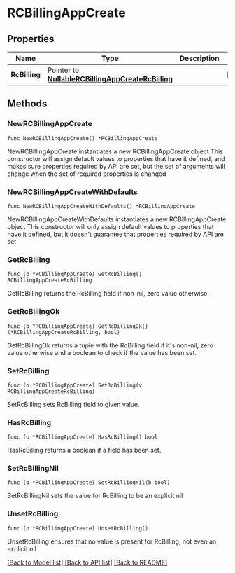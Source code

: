 # RCBillingAppCreate

## Properties

Name | Type | Description | Notes
------------ | ------------- | ------------- | -------------
**RcBilling** | Pointer to [**NullableRCBillingAppCreateRcBilling**](RCBillingAppCreateRcBilling.md) |  | [optional] 

## Methods

### NewRCBillingAppCreate

`func NewRCBillingAppCreate() *RCBillingAppCreate`

NewRCBillingAppCreate instantiates a new RCBillingAppCreate object
This constructor will assign default values to properties that have it defined,
and makes sure properties required by API are set, but the set of arguments
will change when the set of required properties is changed

### NewRCBillingAppCreateWithDefaults

`func NewRCBillingAppCreateWithDefaults() *RCBillingAppCreate`

NewRCBillingAppCreateWithDefaults instantiates a new RCBillingAppCreate object
This constructor will only assign default values to properties that have it defined,
but it doesn't guarantee that properties required by API are set

### GetRcBilling

`func (o *RCBillingAppCreate) GetRcBilling() RCBillingAppCreateRcBilling`

GetRcBilling returns the RcBilling field if non-nil, zero value otherwise.

### GetRcBillingOk

`func (o *RCBillingAppCreate) GetRcBillingOk() (*RCBillingAppCreateRcBilling, bool)`

GetRcBillingOk returns a tuple with the RcBilling field if it's non-nil, zero value otherwise
and a boolean to check if the value has been set.

### SetRcBilling

`func (o *RCBillingAppCreate) SetRcBilling(v RCBillingAppCreateRcBilling)`

SetRcBilling sets RcBilling field to given value.

### HasRcBilling

`func (o *RCBillingAppCreate) HasRcBilling() bool`

HasRcBilling returns a boolean if a field has been set.

### SetRcBillingNil

`func (o *RCBillingAppCreate) SetRcBillingNil(b bool)`

 SetRcBillingNil sets the value for RcBilling to be an explicit nil

### UnsetRcBilling
`func (o *RCBillingAppCreate) UnsetRcBilling()`

UnsetRcBilling ensures that no value is present for RcBilling, not even an explicit nil

[[Back to Model list]](../README.md#documentation-for-models) [[Back to API list]](../README.md#documentation-for-api-endpoints) [[Back to README]](../README.md)


